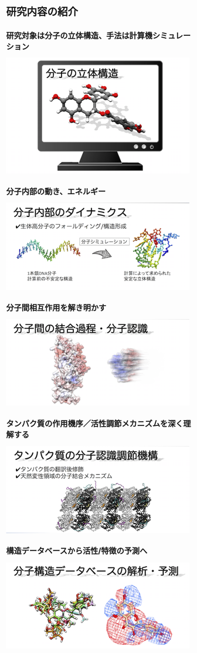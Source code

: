 # 研究内容の紹介

## 研究対象は分子の立体構造、手法は計算機シミュレーション
<img src="/HP/images/BunshiRittaiKouzou.png" alt="分子の立体構造" width="500.4" height="315.4">

## 分子内部の動き、エネルギー
<img src="/HP/images/MolDynamicsFig.png" alt="分子内の構造ダイナミクス" width="500.4" height="237.9">

## 分子間相互作用を解き明かす
<img src="/HP/images/MolInteractionDashFig.png" alt="分子間の結合ダイナミクス" width="500.4" height="236.2">

## タンパク質の作用機序／活性調節メカニズムを深く理解する
<img src="/HP/images/ProteinMechanismFig.png" alt="蛋白質分子のメカニズム" width="500.4" height="237.1">

## 構造データベースから活性/特徴の予測へ
<img src="/HP/images/MolDatabaseFig.png" alt="分子構造データベース解析" width="500.4" height="234.5">

